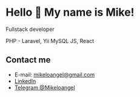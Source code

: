 # Hello 👋 My name is Mike!

Fullstack developer

PHP - Laravel, Yii
MySQL
JS, React

## Contact me

* E-mail: [mikeloangel@gmail.com](mailto:mikeloangel@gmail.com)
* [LinkedIn](https://www.linkedin.com/in/mikhail-varushichev/)
* [Telegram @Mikeloangel](https://t.me/mikeloangel)
